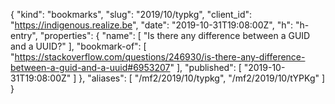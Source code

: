 {
  "kind": "bookmarks",
  "slug": "2019/10/typkg",
  "client_id": "https://indigenous.realize.be",
  "date": "2019-10-31T19:08:00Z",
  "h": "h-entry",
  "properties": {
    "name": [
      "Is there any difference between a GUID and a UUID?"
    ],
    "bookmark-of": [
      "https://stackoverflow.com/questions/246930/is-there-any-difference-between-a-guid-and-a-uuid#6953207"
    ],
    "published": [
      "2019-10-31T19:08:00Z"
    ]
  },
  "aliases": [
    "/mf2/2019/10/typkg",
    "/mf2/2019/10/tYPKg"
  ]
}
